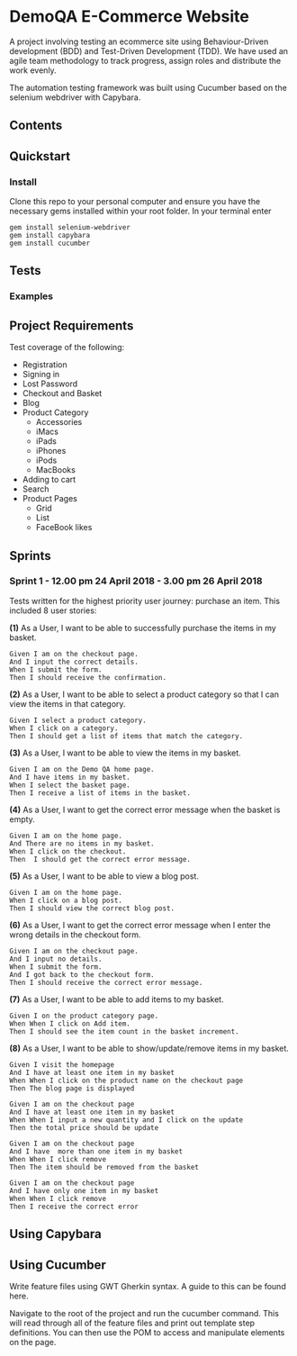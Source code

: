 # DemoQA E-Commerce Website

A project involving testing an ecommerce site using Behaviour-Driven development (BDD) and Test-Driven Development (TDD). We have
used an agile team methodology to track progress, assign roles and distribute the work evenly.

The automation testing framework was built using Cucumber based on the selenium webdriver with Capybara.

## Contents

## Quickstart

### Install

Clone this repo to your personal computer and ensure you have the necessary gems installed within your root folder. In your terminal enter

```
gem install selenium-webdriver
gem install capybara
gem install cucumber
```

## Tests

### Examples

## Project Requirements

Test coverage of the following:

* Registration
* Signing in
* Lost Password
* Checkout and Basket
* Blog
* Product Category
	- Accessories
	- iMacs
	- iPads
	- iPhones
	- iPods
	- MacBooks
* Adding to cart
* Search
* Product Pages 
	- Grid
	- List
	- FaceBook likes

## Sprints 

### Sprint 1 - 12.00 pm 24 April 2018 - 3.00 pm 26 April 2018
Tests written for the highest priority user journey: purchase an item.
This included 8 user stories:

**(1)** As a User, I want to be able to successfully purchase the items in my basket.
```Cucumber
Given I am on the checkout page.
And I input the correct details.
When I submit the form.
Then I should receive the confirmation.
```
**(2)** As a User, I want to be able to select a product category so that I can view the items in that category.
```Cucumber
Given I select a product category.
When I click on a category.
Then I should get a list of items that match the category. 
```
**(3)** As a User, I want to be able to view the items in my basket.
```Cucumber
Given I am on the Demo QA home page.
And I have items in my basket.
When I select the basket page.
Then I receive a list of items in the basket.
```
**(4)** As a User, I want to get the correct error message when the basket is empty.
```Cucumber
Given I am on the home page.
And There are no items in my basket.
When I click on the checkout.
Then  I should get the correct error message.
```
**(5)** As a User, I want to be able to view a blog post.
```Cucumber
Given I am on the home page. 
When I click on a blog post.
Then I should view the correct blog post.
```
**(6)** As a User, I want to get the correct error message when I enter the wrong details in the checkout form.
```Cucumber
Given I am on the checkout page.
And I input no details.
When I submit the form.
And I got back to the checkout form. 
Then I should receive the correct error message.
```
**(7)** As a User, I want to be able to add items to my basket.
```Cucumber
Given I on the product category page. 
When When I click on Add item.
Then I should see the item count in the basket increment. 
```
**(8)** As a User, I want to be able to show/update/remove items in my basket.
```Cucumber
Given I visit the homepage
And I have at least one item in my basket
When When I click on the product name on the checkout page
Then The blog page is displayed
```
```Cucumber
Given I am on the checkout page
And I have at least one item in my basket
When When I input a new quantity and I click on the update
Then the total price should be update
```
```Cucumber
Given I am on the checkout page
And I have  more than one item in my basket
When When I click remove
Then The item should be removed from the basket
```
```Cucumber
Given I am on the checkout page
And I have only one item in my basket
When When I click remove
Then I receive the correct error
```

## Using Capybara

## Using Cucumber
Write feature files using GWT Gherkin syntax. A guide to this can be found here.

Navigate to the root of the project and run the cucumber command. This will read through all of the feature files and print out template step definitions. You can then use the POM to access and manipulate elements on the page.

